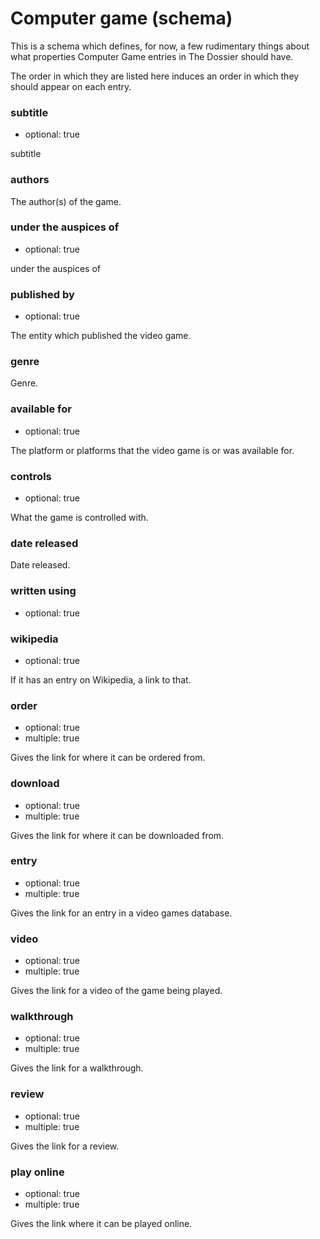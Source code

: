 Computer game (schema)
=====================

This is a schema which defines, for now, a few rudimentary things about
what properties Computer Game entries in The Dossier should have.

The order in which they are listed here induces an order in which they
should appear on each entry.

### subtitle

*   optional: true

subtitle

### authors

The author(s) of the game.

### under the auspices of

*   optional: true

under the auspices of

### published by

*    optional: true

The entity which published the video game.

### genre

Genre.

### available for

*    optional: true

The platform or platforms that the video game is or was available for.

### controls

*    optional: true

What the game is controlled with.

### date released

Date released.

### written using

*    optional: true

### wikipedia

*    optional: true

If it has an entry on Wikipedia, a link to that.

### order

*    optional: true
*    multiple: true

Gives the link for where it can be ordered from.

### download

*    optional: true
*    multiple: true

Gives the link for where it can be downloaded from.

### entry

*    optional: true
*    multiple: true

Gives the link for an entry in a video games database.

### video

*    optional: true
*    multiple: true

Gives the link for a video of the game being played.

### walkthrough

*    optional: true
*    multiple: true

Gives the link for a walkthrough.

### review

*    optional: true
*    multiple: true

Gives the link for a review.

### play online

*    optional: true
*    multiple: true

Gives the link where it can be played online.
